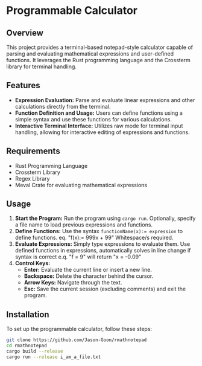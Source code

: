 # Programmable Calculator

## Overview
This project provides a terminal-based notepad-style calculator capable of parsing and evaluating mathematical expressions and user-defined functions. It leverages the Rust programming language and the Crossterm library for terminal handling.

## Features
- **Expression Evaluation:** Parse and evaluate linear expressions and other calculations directly from the terminal.
- **Function Definition and Usage:** Users can define functions using a simple syntax and use these functions for various calculations.
- **Interactive Terminal Interface:** Utilizes raw mode for terminal input handling, allowing for interactive editing of expressions and functions.

## Requirements
- Rust Programming Language
- Crossterm Library
- Regex Library
- Meval Crate for evaluating mathematical expressions

## Usage
1. **Start the Program:** Run the program using `cargo run`. Optionally, specify a file name to load previous expressions and functions.
2. **Define Functions:** Use the syntax `functionName(x):= expression` to define functions. eq. "f(x):= 999x + 99" Whitespace/s required.
3. **Evaluate Expressions:** Simply type expressions to evaluate them. Use defined functions in expressions, automatically solves in line change if syntax is correct e.q. "f = 9" will return "x = -0.09"
4. **Control Keys:**
   - **Enter:** Evaluate the current line or insert a new line.
   - **Backspace:** Delete the character behind the cursor.
   - **Arrow Keys:** Navigate through the text.
   - **Esc:** Save the current session (excluding comments) and exit the program.

## Installation
To set up the programmable calculator, follow these steps:
```bash
git clone https://github.com/Jason-Goon/rmathnotepad
cd rmathnotepad
cargo build --release
cargo run --release i_am_a_file.txt
```
